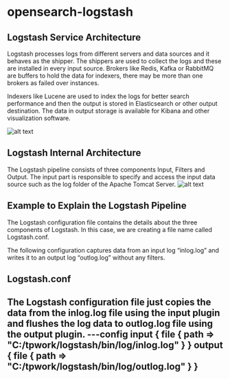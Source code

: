 # opensearch-logstash

## Logstash Service Architecture
Logstash processes logs from different servers and data sources and it behaves as the shipper. The shippers are used to collect the logs and these are installed in every input source. Brokers like Redis, Kafka or RabbitMQ are buffers to hold the data for indexers, there may be more than one brokers as failed over instances.

Indexers like Lucene are used to index the logs for better search performance and then the output is stored in Elasticsearch or other output destination. The data in output storage is available for Kibana and other visualization software.

![alt text](https://github.com/hosseinpanahii/opensearch-logstash/blob/main/logstash_service_architecture.png)

## Logstash Internal Architecture

The Logstash pipeline consists of three components Input, Filters and Output. The input part is responsible to specify and access the input data source such as the log folder of the Apache Tomcat Server.
![alt text](https://github.com/hosseinpanahii/opensearch-logstash/blob/main/logstash_internal_architecture.png)

## Example to Explain the Logstash Pipeline
The Logstash configuration file contains the details about the three components of Logstash. In this case, we are creating a file name called Logstash.conf.

The following configuration captures data from an input log “inlog.log” and writes it to an output log “outlog.log” without any filters.

## Logstash.conf
The Logstash configuration file just copies the data from the inlog.log file using the input plugin and flushes the log data to outlog.log file using the output plugin.
---config
input {
   file {
      path => "C:/tpwork/logstash/bin/log/inlog.log"
   }
}
output {
   file {
      path => "C:/tpwork/logstash/bin/log/outlog.log"
   }
}
---
